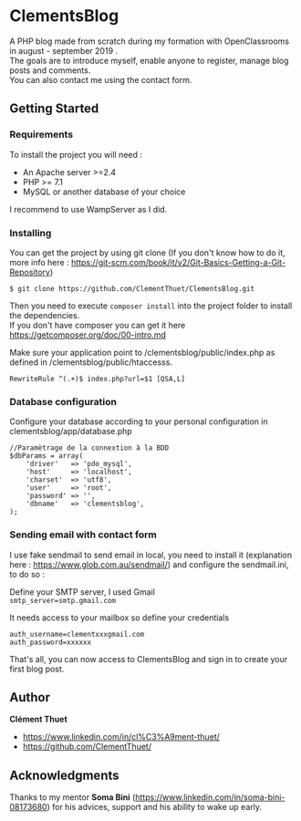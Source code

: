 # ClementsBlog
A PHP blog made from scratch during my formation with OpenClassrooms in august - september 2019 .<br>
The goals are to introduce myself, enable anyone to register, manage blog posts and comments.  <br>
You can also contact me using the contact form. 

## Getting Started

### Requirements
To install the project you will need :
* An Apache server >=2.4
* PHP >= 7.1
* MySQL or another database of your choice<br> 

I recommend to use WampServer as I did.

### Installing
You can get the project by using git clone (If you don't know how to do it, more info here : https://git-scm.com/book/it/v2/Git-Basics-Getting-a-Git-Repository)
```
$ git clone https://github.com/ClementThuet/ClementsBlog.git
```
Then you need to execute `composer install` into the project folder to install the dependencies.<br>
If you don't have composer you can get it here https://getcomposer.org/doc/00-intro.md

Make sure your application point to /clementsblog/public/index.php as defined in /clementsblog/public/htaccesss.
```
RewriteRule ^(.+)$ index.php?url=$1 [QSA,L]
```
### Database configuration
Configure your database according to your personal configuration in clementsblog/app/database.php

```
//Paramètrage de la connextion à la BDD
$dbParams = array(
    'driver'   => 'pdo_mysql',
    'host'     => 'localhost',
    'charset'  => 'utf8',
    'user'     => 'root',
    'password' => '',
    'dbname'   => 'clementsblog',
);
```
### Sending email with contact form
I use fake sendmail to send email in local, you need to install it (explanation here : https://www.glob.com.au/sendmail/) and configure the sendmail.ini, to do so :

Define your SMTP server, I used Gmail<br>
``` smtp_server=smtp.gmail.com ```

It needs access to your mailbox so define your credentials<br>
``` 
auth_username=clementxxxgmail.com
auth_password=xxxxxx
```

That's all, you can now access to ClementsBlog and sign in to create your first blog post.

## Author
**Clément Thuet**
* https://www.linkedin.com/in/cl%C3%A9ment-thuet/
* https://github.com/ClementThuet/

## Acknowledgments
Thanks to my mentor **Soma Bini** (https://www.linkedin.com/in/soma-bini-08173680) for his advices, support and his ability to wake up early. 

